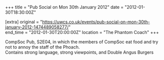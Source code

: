 +++
title = "Pub Social on Mon 30th January 2012"
date = "2012-01-30T18:30:00Z"

[extra]
original = "https://uwcs.co.uk/events/pub-social-on-mon-30th-january-2012-1474489058277/"    
end_time = "2012-01-30T20:00:00Z"
location = "The Phantom Coach"
+++

CompSoc Pub, S2E04, in which the members of CompSoc eat food and try not to annoy the staff of the Phoach.  
Contains strong language, strong viewpoints, and Double Angus Burgers

